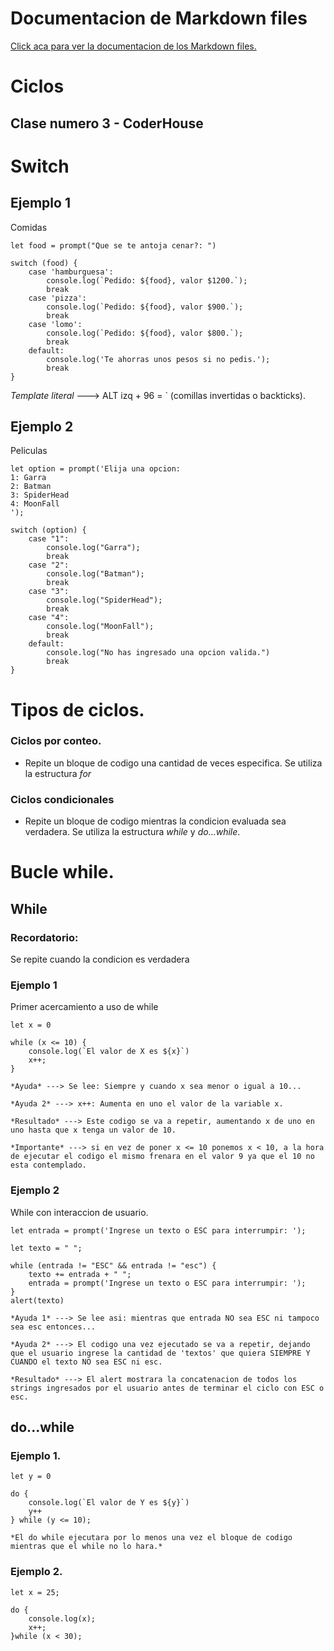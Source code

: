 # Documentacion de Markdown files
[Click aca para ver la documentacion de los Markdown files.](https://docs.github.com/es/get-started/writing-on-github/getting-started-with-writing-and-formatting-on-github/basic-writing-and-formatting-syntax)


# Ciclos 
## Clase numero 3 - CoderHouse

# Switch

## Ejemplo 1
Comidas
```
let food = prompt("Que se te antoja cenar?: ")

switch (food) {
    case 'hamburguesa':
        console.log(`Pedido: ${food}, valor $1200.`);
        break
    case 'pizza':
        console.log(`Pedido: ${food}, valor $900.`);
        break
    case 'lomo':
        console.log(`Pedido: ${food}, valor $800.`);
        break
    default:
        console.log('Te ahorras unos pesos si no pedis.');
        break
}
```
*Template literal* ---> ALT izq + 96 = ` (comillas invertidas o backticks).

## Ejemplo 2
Peliculas
```
let option = prompt('Elija una opcion:
1: Garra
2: Batman
3: SpiderHead
4: MoonFall
');

switch (option) {
    case "1":
        console.log("Garra");
        break
    case "2":
        console.log("Batman");
        break
    case "3":
        console.log("SpiderHead");
        break
    case "4":
        console.log("MoonFall");
        break
    default:
        console.log("No has ingresado una opcion valida.")
        break
}
```

# Tipos de ciclos.
### Ciclos por conteo.
- Repite un bloque de codigo una cantidad de veces especifica. Se utiliza la estructura *for*
### Ciclos condicionales
- Repite un bloque de codigo mientras la condicion evaluada sea verdadera. Se utiliza la estructura *while* y *do...while*.


# Bucle while.
## While
### Recordatorio:
Se repite cuando la condicion es verdadera

### Ejemplo 1
Primer acercamiento a uso de while
```
let x = 0

while (x <= 10) { 
    console.log(`El valor de X es ${x}`)
    x++;
}

*Ayuda* ---> Se lee: Siempre y cuando x sea menor o igual a 10...

*Ayuda 2* ---> x++: Aumenta en uno el valor de la variable x. 

*Resultado* ---> Este codigo se va a repetir, aumentando x de uno en uno hasta que x tenga un valor de 10.

*Importante* ---> si en vez de poner x <= 10 ponemos x < 10, a la hora de ejecutar el codigo el mismo frenara en el valor 9 ya que el 10 no esta contemplado.
```

### Ejemplo 2
While con interaccion de usuario.
```
let entrada = prompt('Ingrese un texto o ESC para interrumpir: ');

let texto = " ";

while (entrada != "ESC" && entrada != "esc") {
    texto += entrada + " ";
    entrada = prompt('Ingrese un texto o ESC para interrumpir: ');
}
alert(texto)

*Ayuda 1* ---> Se lee asi: mientras que entrada NO sea ESC ni tampoco sea esc entonces...

*Ayuda 2* ---> El codigo una vez ejecutado se va a repetir, dejando que el usuario ingrese la cantidad de 'textos' que quiera SIEMPRE Y CUANDO el texto NO sea ESC ni esc.

*Resultado* ---> El alert mostrara la concatenacion de todos los strings ingresados por el usuario antes de terminar el ciclo con ESC o esc.
```

## do...while
### Ejemplo 1.
```
let y = 0

do {
    console.log(`El valor de Y es ${y}`)
    y++
} while (y <= 10);

*El do while ejecutara por lo menos una vez el bloque de codigo mientras que el while no lo hara.*
```

### Ejemplo 2.

```
let x = 25;

do {
    console.log(x);
    x++;
}while (x < 30);
```
